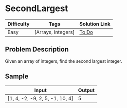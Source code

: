 # SecondLargest

| Difficulty | Tags | Solution Link
| --- | --- | --- | 
| Easy | [Arrays, Integers] | [To Do]() | 


## Problem Description

Given an array of integers, find the second largest integer.


## Sample

| Input | Output |
| --- | --- |
| [1, 4, -2, -9, 2, 5, -1, 10, 4]  | 5 |
